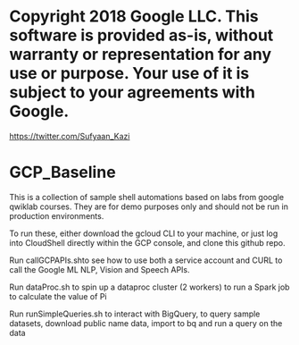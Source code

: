 # Copyright 2018 Google LLC. This software is provided as-is, without warranty or representation for any use or purpose. Your use of it is subject to your agreements with Google.

https://twitter.com/Sufyaan_Kazi

# GCP_Baseline
This is a collection of sample shell automations based on labs from google qwiklab courses. They are for demo purposes only and should not be run in production environments.

To run these, either download the gcloud CLI to your machine, or just log into CloudShell directly within the GCP console, and clone this github repo.

Run callGCPAPIs.shto see how to use both a service account and CURL to call the Google ML NLP, Vision and Speech APIs.

Run dataProc.sh to spin up a dataproc cluster (2 workers) to run a Spark job to calculate the value of Pi

Run runSimpleQueries.sh to interact with BigQuery, to query sample datasets, download public name data, import to bq and run a query on the data

